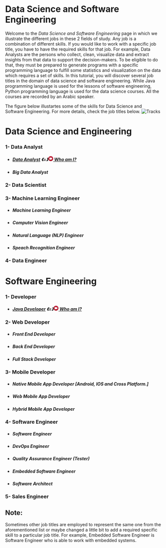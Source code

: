 # Data Science and Software Engineering
Welcome to the *_Data Science and Software Engineering_* page in which we illustrate the different jobs in these 2 fields of study. Any job is a combination of different skills. 
If you would like to work with a specific job title, you have to have the required skills for that job.
For example, Data Analysts are the persons who collect, clean, visualize data and extract insights from that data to support the decision-makers. To be eligible to do that, they must be prepared to generate programs with a specific programming language to fulfill some statistics and visualization on the data which requires a set of skills.
In this tutorial, you will discover several job titles in the domain of data science and software engineering. While Java programming language is used for the lessons of software engineering, Python programming language is used for the data science courses. All the courses are recorded by an Arabic speaker.

The figure below illustartes some of the skills for Data Science and Software Engineering. For more details, check the job titles below.
![Tracks](images/tracks.png)

# Data Science and Engineering 
### 1- Data Analyst
* ##### [Data Analyst](https://github.com/aorogat/Data-Science-and-Software-Engineering/tree/master/Data%20Analyst) 《=》[![icon](images/video-camera-icon.png) Who am I?](https://youtu.be/Mmtq_xxo8iU)
* ##### Big Data Analyst
### 2- Data Scientist
### 3- Machine Learning Engineer
* ##### Machine Learning Engineer
* ##### Computer Vision Engineer
* ##### Natural Language (NLP) Engineer
* ##### Speach Recognition Engineer
### 4- Data Engineer


# Software Engineering 
### 1- Developer
* ##### [Java Developer](https://github.com/aorogat/Data-Science-and-Software-Engineering/blob/master/Developer/README.md) 《=》[![icon](images/video-camera-icon.png) Who am I?](https://youtu.be/p-yJRJDuKd4)
### 2- Web Developer
* ##### Front End Developer
* ##### Back End Developer
* ##### Full Stack Developer
### 3- Mobile Developer
* ##### Native Mobile App Developer [Android, IOS and Cross Platform.]
* ##### Web Mobile App Developer
* ##### Hybrid Mobile App Developer
### 4- Software Engineer 
* ##### Software Engineer
* ##### DevOps Engineer
* ##### Quality Assurance Engineer (Tester)
* ##### Embedded Software Engineer 
* ##### Software Architect
### 5- Sales Engineer
## Note:
Sometimes other job titles are employed to represent the same one from the aforementioned list or maybe changed a little bit to add a required specific skill to a particular job title.
For example, Embedded Software Engineer is  Software Engineer who is able to work with embedded systems. 
